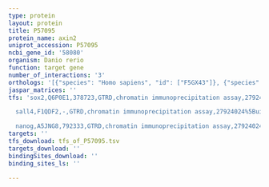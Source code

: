 ```yaml
---
type: protein
layout: protein
title: P57095
protein_name: axin2
uniprot_accession: P57095
ncbi_gene_id: '58080'
organism: Danio rerio
function: target gene
number_of_interactions: '3'
orthologs: '[{"species": "Homo sapiens", "id": ["F5GX43"]}, {"species": "Mus musculus", "id": ["<a href=\"/protein/o88566\">O88566</a>"]}, {"species": "Rattus norvegicus", "id": ["<a href=\"/protein/a0a0g2k4l4\">A0A0G2K4L4</a>"]}, {"species": "Drosophila melanogaster", "id": ["<a href=\"/protein/q9v407\">Q9V407</a>"]}]'
jaspar_matrices: ''
tfs: 'sox2,Q6P0E1,378723,GTRD,chromatin immunoprecipitation assay,27924024%5Buid%5D,No

  sall4,F1QDF2,-,GTRD,chromatin immunoprecipitation assay,27924024%5Buid%5D,No

  nanog,A5JNG8,792333,GTRD,chromatin immunoprecipitation assay,27924024%5Buid%5D,No'
targets: ''
tfs_download: tfs_of_P57095.tsv
targets_download: ''
bindingSites_download: ''
binding_sites_ls: ''

---
```

